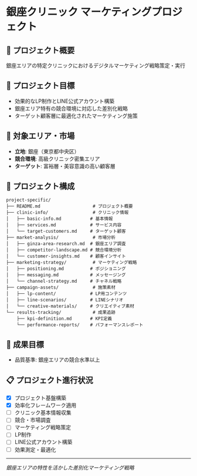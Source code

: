 # 銀座クリニック マーケティングプロジェクト

## 🏥 プロジェクト概要
銀座エリアの特定クリニックにおけるデジタルマーケティング戦略策定・実行

## 🎯 プロジェクト目標
- 効果的なLP制作とLINE公式アカウント構築
- 銀座エリア特有の競合環境に対応した差別化戦略
- ターゲット顧客層に最適化されたマーケティング施策

## 📍 対象エリア・市場
- **立地**: 銀座（東京都中央区）
- **競合環境**: 高級クリニック密集エリア
- **ターゲット**: 富裕層・美容意識の高い顧客層

## 📁 プロジェクト構成
```
project-specific/
├── README.md                    # プロジェクト概要
├── clinic-info/                 # クリニック情報
│   ├── basic-info.md           # 基本情報
│   ├── services.md             # サービス内容
│   └── target-customers.md     # ターゲット顧客
├── market-analysis/             # 市場分析
│   ├── ginza-area-research.md  # 銀座エリア調査
│   ├── competitor-landscape.md # 競合環境分析
│   └── customer-insights.md    # 顧客インサイト
├── marketing-strategy/          # マーケティング戦略
│   ├── positioning.md          # ポジショニング
│   ├── messaging.md            # メッセージング
│   └── channel-strategy.md     # チャネル戦略
├── campaign-assets/             # 施策素材
│   ├── lp-content/             # LP用コンテンツ
│   ├── line-scenarios/         # LINEシナリオ
│   └── creative-materials/     # クリエイティブ素材
└── results-tracking/            # 成果追跡
    ├── kpi-definition.md       # KPI定義
    └── performance-reports/    # パフォーマンスレポート
```

## 🎯 成果目標

- 品質基準: 銀座エリアの競合水準以上

## 📋 プロジェクト進行状況
- [x] プロジェクト基盤構築
- [x] 効率化フレームワーク適用
- [ ] クリニック基本情報収集
- [ ] 競合・市場調査
- [ ] マーケティング戦略策定
- [ ] LP制作
- [ ] LINE公式アカウント構築
- [ ] 効果測定・最適化

---
*銀座エリアの特性を活かした差別化マーケティング戦略*
